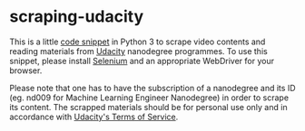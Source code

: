 # scraping-udacity
This is a little [code snippet](scrape_udacity.py) in Python 3 to scrape video contents and reading materials from [Udacity](https://www.udacity.com) nanodegree programmes. To use this snippet, please install [Selenium](http://www.seleniumhq.org) and an appropriate WebDriver for your browser.

Please note that one has to have the subscription of a nanodegree and its ID (eg. nd009 for Machine Learning Engineer Nanodegree) in order to scrape its content. The scrapped materials should be for personal use only and in accordance with [Udacity's Terms of Service](https://www.udacity.com/legal). 
